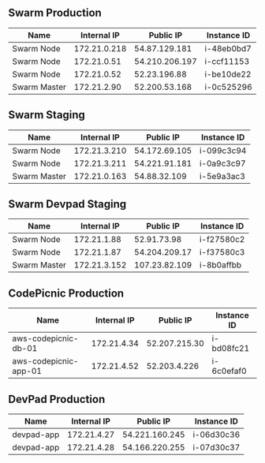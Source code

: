 ## Swarm Production
|  Name | Internal IP  | Public IP  | Instance ID |
|---|---|---|---|
| Swarm Node  | 172.21.0.218  |  54.87.129.181  | i-48eb0bd7
| Swarm Node  | 172.21.0.51  |  54.210.206.197  | i-ccf11153
| Swarm Node  | 172.21.0.52  |  52.23.196.88  | i-be10de22
| Swarm Master  | 172.21.2.90  |  52.200.53.168  | i-0c525296
## Swarm Staging
|  Name | Internal IP  | Public IP  | Instance ID |
|---|---|---|---|
| Swarm Node  | 172.21.3.210  |  54.172.69.105  | i-099c3c94
| Swarm Node  | 172.21.3.211  |  54.221.91.181  | i-0a9c3c97
| Swarm Master  | 172.21.0.163  |  54.88.32.109  | i-5e9a3ac3
## Swarm Devpad Staging
|  Name | Internal IP  | Public IP  | Instance ID |
|---|---|---|---|
| Swarm Node  | 172.21.1.88  |  52.91.73.98  | i-f27580c2
| Swarm Node  | 172.21.1.87  |  54.204.209.17  | i-f37580c3
| Swarm Master  | 172.21.3.152  |  107.23.82.109  | i-8b0affbb
## CodePicnic Production
|  Name | Internal IP  | Public IP  | Instance ID |
|---|---|---|---|
| aws-codepicnic-db-01  | 172.21.4.34  |  52.207.215.30  | i-bd08fc21
| aws-codepicnic-app-01  | 172.21.4.52  |  52.203.4.226  | i-6c0efaf0
## DevPad Production
|  Name | Internal IP  | Public IP  | Instance ID |
|---|---|---|---|
| devpad-app  | 172.21.4.27  |  54.221.160.245  | i-06d30c36
| devpad-app  | 172.21.4.28  |  54.166.220.255  | i-07d30c37
